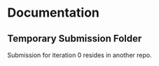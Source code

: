 # Documentation
## Temporary Submission Folder
Submission for iteration 0 resides in another repo.


